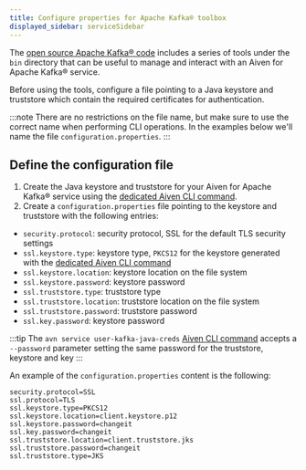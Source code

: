 ```yaml
---
title: Configure properties for Apache Kafka® toolbox
displayed_sidebar: serviceSidebar
---
```


The [open source Apache Kafka® code](https://kafka.apache.org/downloads) includes a series of tools under the `bin` directory that can be useful to manage and interact with an Aiven for Apache Kafka® service.

Before using the tools, configure a file pointing to a Java
keystore and truststore which contain the required certificates for
authentication.

:::note
There are no restrictions on the file name, but make sure to use the
correct name when performing CLI operations. In the examples below
we'll name the file `configuration.properties`.
:::

## Define the configuration file

1.  Create the Java keystore and truststore for your Aiven for Apache
    Kafka® service using the
    [dedicated Aiven CLI command](/docs/tools/cli/service/user#avn_service_user_kafka_java_creds).
1.  Create a `configuration.properties` file pointing to the keystore
    and truststore with the following entries:

-   `security.protocol`: security protocol, SSL for the default TLS
    security settings
-   `ssl.keystore.type`: keystore type, `PKCS12` for the keystore
    generated with the
    [dedicated Aiven CLI command](/docs/tools/cli/service/user#avn_service_user_kafka_java_creds)
-   `ssl.keystore.location`: keystore location on the file system
-   `ssl.keystore.password`: keystore password
-   `ssl.truststore.type`: truststore type
-   `ssl.truststore.location`: truststore location on the file system
-   `ssl.truststore.password`: truststore password
-   `ssl.key.password`: keystore password

:::tip
The `avn service user-kafka-java-creds`
[Aiven CLI command](/docs/tools/cli/service/user#avn_service_user_kafka_java_creds) accepts a `--password` parameter setting the same password
for the truststore, keystore and key
:::

An example of the `configuration.properties` content is the following:

```
security.protocol=SSL
ssl.protocol=TLS
ssl.keystore.type=PKCS12
ssl.keystore.location=client.keystore.p12
ssl.keystore.password=changeit
ssl.key.password=changeit
ssl.truststore.location=client.truststore.jks
ssl.truststore.password=changeit
ssl.truststore.type=JKS
```

